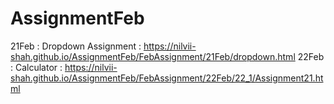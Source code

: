 # AssignmentFeb
21Feb : Dropdown Assignment : https://nilvii-shah.github.io/AssignmentFeb/FebAssignment/21Feb/dropdown.html
22Feb : Calculator : https://nilvii-shah.github.io/AssignmentFeb/FebAssignment/22Feb/22_1/Assignment21.html
